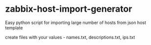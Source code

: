 # zabbix-host-import-generator
Easy python script for importing large number of hosts from json host template


create files with your values - names.txt, descriptions.txt, ips.txt
